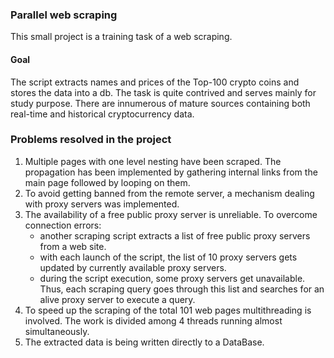 ### Parallel web scraping
This small project is a training task of a web scraping.

#### Goal
The script extracts names and prices of the Top-100 crypto coins and stores the data into a db. The task is quite contrived and serves mainly for study purpose. There are innumerous of mature sources containing both real-time and historical cryptocurrency data.

### Problems resolved in the project
1. Multiple pages with one level nesting have been scraped. The propagation has been implemented by gathering internal links from the main page followed by looping on them.
2. To avoid getting banned from the remote server, a mechanism dealing with proxy servers was implemented.
3. The availability of a free public proxy server is unreliable. To overcome connection errors:
    - another scraping script extracts a list of free public proxy servers from a web site.
    - with each launch of the script, the list of 10 proxy servers gets updated by currently available proxy servers.
    - during the script execution, some proxy servers get unavailable. Thus, each scraping query goes through this list and searches for an alive proxy server to execute a query.
4. To speed up the scraping of the total 101 web pages multithreading is involved. The work is divided among 4 threads running almost simultaneously.
5. The extracted data is being written directly to a DataBase.
